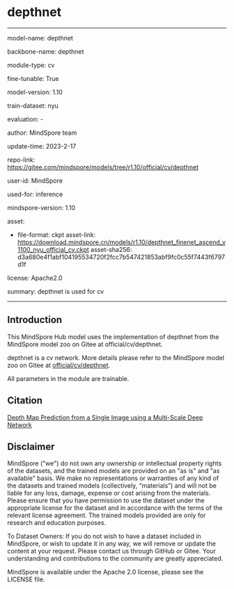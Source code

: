 # depthnet

---

model-name: depthnet

backbone-name: depthnet

module-type: cv

fine-tunable: True

model-version: 1.10

train-dataset: nyu

evaluation: -

author: MindSpore team

update-time: 2023-2-17

repo-link: <https://gitee.com/mindspore/models/tree/r1.10/official/cv/depthnet>

user-id: MindSpore

used-for: inference

mindspore-version: 1.10

asset:

-
    file-format: ckpt
    asset-link: <https://download.mindspore.cn/models/r1.10/depthnet_finenet_ascend_v1100_nyu_official_cv.ckpt>
    asset-sha256: d3a680e4f1abf104195534720f2fcc7b547421853abf9fc0c55f7443f6797d1f

license: Apache2.0

summary: depthnet is used for cv

---

## Introduction

This MindSpore Hub model uses the implementation of depthnet from the MindSpore model zoo on Gitee at official/cv/depthnet.

depthnet is a cv network. More details please refer to the MindSpore model zoo on Gitee at [official/cv/depthnet](https://gitee.com/mindspore/models/blob/r1.10/official/cv/depthnet/README.md).

All parameters in the module are trainable.

## Citation

[Depth Map Prediction from a Single Image using a Multi-Scale Deep Network](https://arxiv.org/pdf/1406.2283.pdf)

## Disclaimer

MindSpore ("we") do not own any ownership or intellectual property rights of the datasets, and the trained models are provided on an "as is" and "as available" basis. We make no representations or warranties of any kind of the datasets and trained models (collectively, “materials”) and will not be liable for any loss, damage, expense or cost arising from the materials. Please ensure that you have permission to use the dataset under the appropriate license for the dataset and in accordance with the terms of the relevant license agreement. The trained models provided are only for research and education purposes.

To Dataset Owners: If you do not wish to have a dataset included in MindSpore, or wish to update it in any way, we will remove or update the content at your request. Please contact us through GitHub or Gitee. Your understanding and contributions to the community are greatly appreciated.

MindSpore is available under the Apache 2.0 license, please see the LICENSE file.
